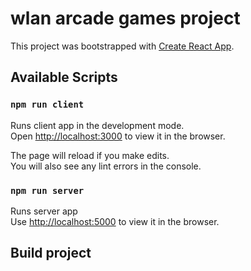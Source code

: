 # wlan arcade games project

This project was bootstrapped with [Create React App](https://github.com/facebook/create-react-app).

## Available Scripts

### `npm run client`

Runs client app in the development mode.<br />
Open [http://localhost:3000](http://localhost:3000) to view it in the browser.

The page will reload if you make edits.<br />
You will also see any lint errors in the console.

### `npm run server`

Runs server app <br />
Use [http://localhost:5000](http://localhost:5000) to view it in the browser.

## Build project
